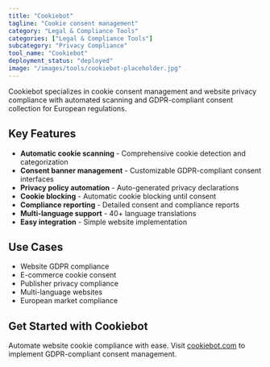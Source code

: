 ```yaml
---
title: "Cookiebot"
tagline: "Cookie consent management"
category: "Legal & Compliance Tools"
categories: ["Legal & Compliance Tools"]
subcategory: "Privacy Compliance"
tool_name: "Cookiebot"
deployment_status: "deployed"
image: "/images/tools/cookiebot-placeholder.jpg"
---
```

Cookiebot specializes in cookie consent management and website privacy compliance with automated scanning and GDPR-compliant consent collection for European regulations.

## Key Features

- **Automatic cookie scanning** - Comprehensive cookie detection and categorization
- **Consent banner management** - Customizable GDPR-compliant consent interfaces
- **Privacy policy automation** - Auto-generated privacy declarations
- **Cookie blocking** - Automatic cookie blocking until consent
- **Compliance reporting** - Detailed consent and compliance reports
- **Multi-language support** - 40+ language translations
- **Easy integration** - Simple website implementation

## Use Cases

- Website GDPR compliance
- E-commerce cookie consent
- Publisher privacy compliance
- Multi-language websites
- European market compliance

## Get Started with Cookiebot

Automate website cookie compliance with ease. Visit [cookiebot.com](https://www.cookiebot.com) to implement GDPR-compliant consent management.

